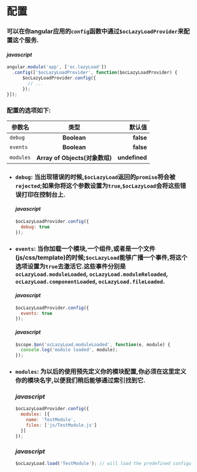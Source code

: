 # 配置

### 可以在你angular应用的`config`函数中通过`$ocLazyLoadProvider`来配置这个服务.
#### *javascript*
```javascript
angular.module('app', ['oc.lazyLoad'])
  .config(['$ocLazyLoadProvider', function($ocLazyLoadProvider) {
      $ocLazyLoadProvider.config({
        // ...
      });
}]);
```
### 配置的选项如下:

| 参数名        | 类型          | 默认值  |
| ------------- |:-------------:| -----:|
| `debug`      | **Boolean** | **false** |
| `events`      | **Boolean**      |   **false** |
| `modules` | **Array of Objects(对象数组)**      |    **undefined** |

+ ### `debug`: 当出现错误的时候,`$ocLazyLoad`返回的`promise`将会被`rejected`;如果你将这个参数设置为`true`,`$ocLazyLoad`会将这些错误打印在控制台上.
  #### *javascript*
  ```javascript
  $ocLazyLoadProvider.config({
    debug: true
  });
  ```
+ ### `events`: 当你加载一个模块,一个组件,或者是一个文件(js/css/template)的时候;`$ocLazyLoad`能够广播一个事件,将这个选项设置为`true`去激活它.这些事件分别是`ocLazyLoad.moduleLoaded`, `ocLazyLoad.moduleReloaded`, `ocLazyLoad.componentLoaded`, `ocLazyLoad.fileLoaded`.
  #### *javascript*
  ```javascript
  $ocLazyLoadProvider.config({
    events: true
  });
  ```
  #### *javascript*
  ```javascript
  $scope.$on('ocLazyLoad.moduleLoaded', function(e, module) {
    console.log('module loaded', module);
  });
  ```
+ ### `modules`: 为以后的使用预先定义你的模块配置,你必须在这里定义你的模块名字,以便我们稍后能够通过索引找到它.
  ### *javascript*
  ```javascript
  $ocLazyLoadProvider.config({
    modules: [{
      name: 'TestModule',
      files: ['js/TestModule.js']
    }]
  });
  ```
  ### *javascript*
  ```javascript
  $ocLazyLoad.load('TestModule'); // will load the predefined configuration
  ```  
  